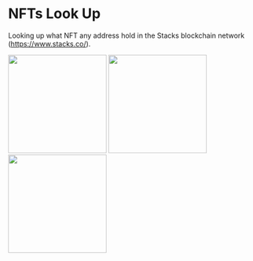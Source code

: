 # NFTs Look Up
Looking up what NFT any address hold in the Stacks blockchain network (https://www.stacks.co/).

<p float="left">
    <img src="https://github.com/LabLamb/stx-nft-look-up/blob/master/sample-image/Lookup.png" width="200">
    <img src="https://github.com/LabLamb/stx-nft-look-up/blob/master/sample-image/Detail.png" width="200">
    <img src="https://github.com/LabLamb/stx-nft-look-up/blob/master/sample-image/Full-Attr.gif" width="200">
</p>
